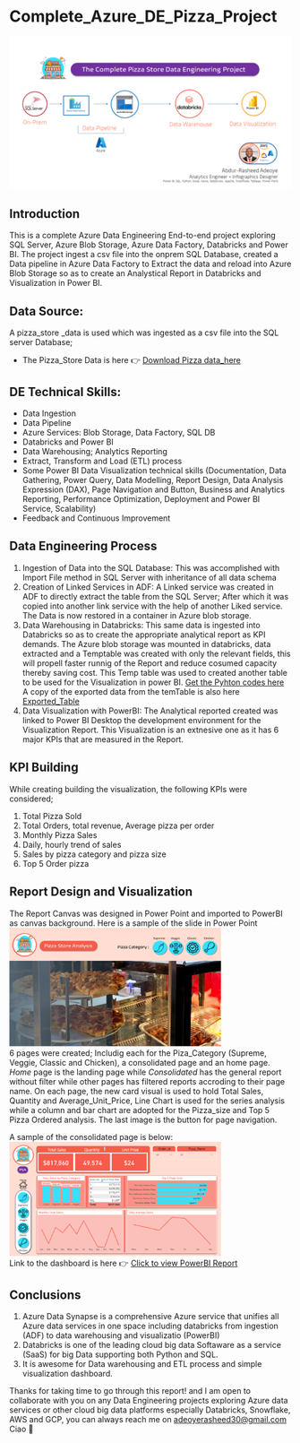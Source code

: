 # Complete_Azure_DE_Pizza_Project

![Slide1](https://github.com/Abdur-RasheedAde/Complete_Azure_DE_Pizza_Project/blob/main/AzureDEPizzaProject.png)

##  Introduction
This is a complete Azure Data Engineering End-to-end project exploring SQL Server, Azure Blob Storage, Azure Data Factory, Databricks and Power BI. The project ingest a csv file into the onprem SQL Database, created a Data pipeline in Azure Data Factory to Extract the data and reload into Azure Blob Storage so as to create an Analystical Report in Databricks and Visualization in Power BI. 

## Data Source:
A pizza_store _data is used which was ingested as a csv file into the SQL server Database;  
* The Pizza_Store Data is here 👉 [Download Pizza data_here](https://github.com/Abdur-RasheedAde/Complete_Azure_DE_Pizza_Project/blob/main/pizza_sales.csv)

## DE Technical Skills:
+ Data Ingestion
+ Data Pipeline
+ Azure Services: Blob Storage, Data Factory, SQL DB
+ Databricks and Power BI
+ Data Warehousing; Analytics Reporting
+ Extract, Transform and Load (ETL) process
+ Some Power BI Data Visualization technical skills (Documentation, Data Gathering, Power Query, Data Modelling, Report Design, Data Analysis Expression (DAX), Page Navigation and Button, Business and Analytics Reporting, Performance Optimization, Deployment and Power BI Service, Scalability)
+ Feedback and Continuous Improvement
  
## Data Engineering Process
1. Ingestion of Data into the SQL Database: This was accomplished with Import File method in SQL Server with inheritance of all data schema 
2. Creation of Linked Services in ADF: A Linked service was created in ADF to directly extract the table from the SQL Server; After which it was copied into another link service with the help of another Liked service. The Data is now restored in a container in Azure blob storage. 
3. Data Warehousing in Databricks: This same data is ingested into Databricks so as to create the appropriate analytical report as KPI demands. The Azure blob storage was mounted in databricks, data extracted and  a Temptable was created with only the relevant fields, this will propell faster runnig of the Report and reduce cosumed capacity thereby saving cost. This Temp table was used to created another table to be used for the Visualization in power BI. [Get the Pyhton codes here](https://github.com/Abdur-RasheedAde/Complete_Azure_DE_Pizza_Project/blob/main/Azure_Data_Engineering_Project.ipynb) A copy of the exported data from the temTable is also here [Exported_Table](https://github.com/Abdur-RasheedAde/Complete_Azure_DE_Pizza_Project/blob/main/Final_Exported_Pizzadata.csv)
4. Data Visualization with PowerBI: The Analytical reported created was linked to Power BI Desktop the development environment for the Visualization Report. This Visualization is an extnesive one as it has 6 major KPIs that are measured in the Report.

## KPI Building 
While creating building the visualization, the following KPIs were considered;
1. Total Pizza Sold
2. Total Orders, total revenue, Average pizza per order
3. Monthly Pizza Sales
4. Daily, hourly trend of sales
5. Sales by pizza category and pizza size
6. Top 5 Order pizza

## Report Design and Visualization
The Report Canvas was designed in Power Point and imported to PowerBI as canvas background. Here is a sample of the slide in Power Point   
<img src="https://github.com/Abdur-RasheedAde/Complete_Azure_DE_Pizza_Project/blob/main/Slide1.PNG" width=75% height=75%>  
6 pages were created; Includig each for the Piza_Category (Supreme, Veggie, Classic and Chicken), a consolidated page and an home page. \
_Home_ page is the landing page while _Consolidated_ has the general report without filter while other pages has filtered reports accroding to their page name.
On each page, the new card visual is used to hold Total Sales, Quantity and Average_Unit_Price, Line Chart is used for the series analysis while a column and bar chart are adopted for the Pizza_size and Top 5 Pizza Ordered analysis. The last image is the button for page navigation. 

A sample of the consolidated page is below:
<img src="https://github.com/Abdur-RasheedAde/Complete_Azure_DE_Pizza_Project/blob/main/Homevisual.PNG" width=75% height=75%>  
Link to the dashboard is here 👉 [Click to view PowerBI Report](https://app.powerbi.com/view?r=eyJrIjoiMzgwMjA2YWItNzhmMi00NDU5LTlkMTYtOTA1Y2Y1ODliZTFhIiwidCI6IjMyNzk2YmUyLTYwZmItNGRhMi04ZDI2LTA2ZTU5MzhlNmU2YiIsImMiOjh9)

## Conclusions 
1. Azure Data Synapse is a comprehensive Azure service that unifies all Azure data services in one space including databricks from ingestion (ADF) to data warehousing and visualizatio (PowerBI)
2. Databricks is one of the leading cloud big data Softaware as a service (SaaS) for big Data supporting both Python and SQL.
3. It is awesome for Data warehousing and ETL process and simple visualization dashboard.

Thanks for taking time to go through this report! and I am open to collaborate with you on any Data Engineering projects exploring Azure data services or other cloud big data platforms especially Databricks, Snowflake, AWS and GCP, you can always reach me on adeoyerasheed30@gmail.com Ciao 🤝
